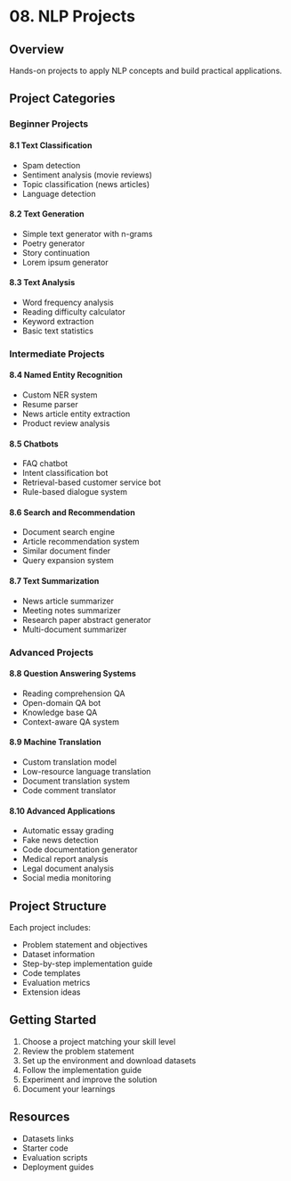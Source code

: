 # 08. NLP Projects

## Overview
Hands-on projects to apply NLP concepts and build practical applications.

## Project Categories

### Beginner Projects

#### 8.1 Text Classification
- Spam detection
- Sentiment analysis (movie reviews)
- Topic classification (news articles)
- Language detection

#### 8.2 Text Generation
- Simple text generator with n-grams
- Poetry generator
- Story continuation
- Lorem ipsum generator

#### 8.3 Text Analysis
- Word frequency analysis
- Reading difficulty calculator
- Keyword extraction
- Basic text statistics

### Intermediate Projects

#### 8.4 Named Entity Recognition
- Custom NER system
- Resume parser
- News article entity extraction
- Product review analysis

#### 8.5 Chatbots
- FAQ chatbot
- Intent classification bot
- Retrieval-based customer service bot
- Rule-based dialogue system

#### 8.6 Search and Recommendation
- Document search engine
- Article recommendation system
- Similar document finder
- Query expansion system

#### 8.7 Text Summarization
- News article summarizer
- Meeting notes summarizer
- Research paper abstract generator
- Multi-document summarizer

### Advanced Projects

#### 8.8 Question Answering Systems
- Reading comprehension QA
- Open-domain QA bot
- Knowledge base QA
- Context-aware QA system

#### 8.9 Machine Translation
- Custom translation model
- Low-resource language translation
- Document translation system
- Code comment translator

#### 8.10 Advanced Applications
- Automatic essay grading
- Fake news detection
- Code documentation generator
- Medical report analysis
- Legal document analysis
- Social media monitoring

## Project Structure
Each project includes:
- Problem statement and objectives
- Dataset information
- Step-by-step implementation guide
- Code templates
- Evaluation metrics
- Extension ideas

## Getting Started
1. Choose a project matching your skill level
2. Review the problem statement
3. Set up the environment and download datasets
4. Follow the implementation guide
5. Experiment and improve the solution
6. Document your learnings

## Resources
- Datasets links
- Starter code
- Evaluation scripts
- Deployment guides
